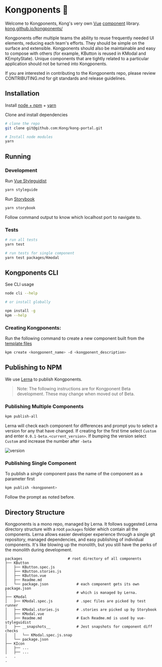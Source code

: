 # Kongponents 🍌

Welcome to Kongponents, Kong's very own [Vue](https://vuejs.org/) [component](https://vuejs.org/v2/guide/components.html#ad) library. [kong.github.io/kongponents/](https://kong.github.io/kongponents/)

Kongponents offer multiple teams the ability to reuse frequently needed UI elements, reducing each team's efforts. They should be simple on the surface and extensible. Kongponents should also be maintainable and easy to compose with others (for example, KButton is reused in KModal and KEmptyState). Unique components that are tightly related to a particular application should not be turned into Kongponents.

If you are interested in contributing to the Kongponents repo, please review CONTRIBUTING.md for git standards and release guidelines.

## Installation

Install [node + npm](https://nodejs.org/) + [yarn](https://yarnpkg.com/en/)

Clone and install dependencies
```bash
# clone the repo
git clone git@github.com:Kong/kong-portal.git

# Install node modules
yarn
```

## Running

### Development

Run [Vue Styleguidist](https://github.com/vue-styleguidist/vue-styleguidist)
```bash
yarn styleguide
```

Run [Storybook](https://storybook.js.org/)
```bash
yarn storybook
```

Follow command output to know which localhost port to navigate to.

### Tests

```bash
# run all tests
yarn test
```

```bash
# run tests for single component
yarn test packages/Kmodal
```

## Kongponents CLI

See CLI usage

```bash
node cli --help

# or install globally

npm install -g
kpm --help

```

### Creating Kongponents:

Run the following command to create a new component built from the [template files](cli/template)

```bash
kpm create <kongponent_name> -d <kongponent_description>
```

## Publishing to NPM

We use [Lerna](https://lernajs.io/) to publish Kongponents. 

> Note: The following instructions are for Kongponent Beta development. These may change when moved out of Beta.

### Publishing Multiple Components

```bash
kpm publish-all
```
Lerna will check each component for differences and prompt you to select a version for any that have changed. If creating for the first time select `Custom` and enter `0.0.1-beta.<current_version>`. If bumping the version select `Custom` and increase the number after `-beta`

![version](https://dzwonsemrish7.cloudfront.net/items/0x0D0y1O3H3q0P321b3V/Image%202018-06-18%20at%208.54.31%20PM.png)

### Publishing Single Component

To publish a *single* component pass the name of the component as a parameter first
```bash
kpm publish <kongponent>
```
Follow the prompt as noted before.

## Directory Structure

Kongponents is a mono repo, managed by Lerna. It follows suggested Lerna directory structure with a root `packages` folder which contain all the components. Lerna allows easier developer experience through a single git repository, managed dependencies, and easy publishing of individual components. It's like blowing up the monolith, but you still have the perks of the monolith during development.

```
packages                     # root directory of all components
├── KButton                  
│   ├── KButton.spec.js
│   ├── KButton.stories.js
│   ├── KButton.vue
│   ├── Readme.md
│   └── package.json             # each component gets its own package.json
│                                # which is managed by Lerna.
├── KModal    
│   ├── KModal.spec.js           # .spec files are picked by test runner
│   ├── KModal.stories.js        # .stories are picked up by Storybook
│   ├── KModal.vue    
│   ├── Readme.md                # Each Readme.md is used by vue-styleguidist
│   ├── __snapshots__            # Jest snapshots for component diff checks
│   │   └── KModal.spec.js.snap
│   └── package.json
├── KIcon
│   ├── ...
│   ├── ...
.   .
.
```
